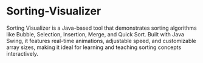 # Sorting-Visualizer
Sorting Visualizer is a Java-based tool that demonstrates sorting algorithms like Bubble, Selection, Insertion, Merge, and Quick Sort. Built with Java Swing, it features real-time animations, adjustable speed, and customizable array sizes, making it ideal for learning and teaching sorting concepts interactively.
